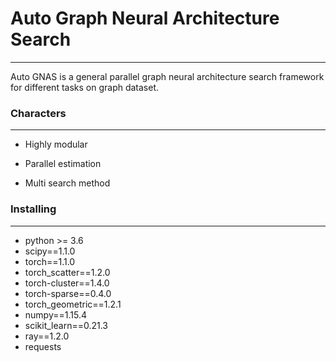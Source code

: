 # Auto Graph Neural Architecture Search
***
  
Auto GNAS is a general parallel graph neural architecture search framework for different tasks on graph dataset.

### Characters
***

- Highly modular

- Parallel estimation

- Multi search method

### Installing
***
- python >= 3.6
- scipy==1.1.0
- torch==1.1.0
- torch_scatter==1.2.0
- torch-cluster==1.4.0
- torch-sparse==0.4.0
- torch_geometric==1.2.1
- numpy==1.15.4
- scikit_learn==0.21.3
- ray==1.2.0
- requests

